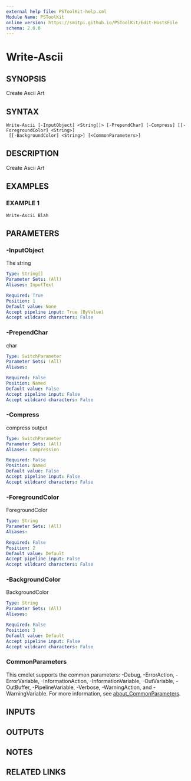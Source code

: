 ```yaml
---
external help file: PSToolKit-help.xml
Module Name: PSToolKit
online version: https://smitpi.github.io/PSToolKit/Edit-HostsFile
schema: 2.0.0
---
```


# Write-Ascii

## SYNOPSIS
Create Ascii Art

## SYNTAX

```
Write-Ascii [-InputObject] <String[]> [-PrependChar] [-Compress] [[-ForegroundColor] <String>]
 [[-BackgroundColor] <String>] [<CommonParameters>]
```

## DESCRIPTION
Create Ascii Art

## EXAMPLES

### EXAMPLE 1
```
Write-Ascii Blah
```

## PARAMETERS

### -InputObject
The string

```yaml
Type: String[]
Parameter Sets: (All)
Aliases: InputText

Required: True
Position: 1
Default value: None
Accept pipeline input: True (ByValue)
Accept wildcard characters: False
```

### -PrependChar
char

```yaml
Type: SwitchParameter
Parameter Sets: (All)
Aliases:

Required: False
Position: Named
Default value: False
Accept pipeline input: False
Accept wildcard characters: False
```

### -Compress
compress output

```yaml
Type: SwitchParameter
Parameter Sets: (All)
Aliases: Compression

Required: False
Position: Named
Default value: False
Accept pipeline input: False
Accept wildcard characters: False
```

### -ForegroundColor
ForegroundColor

```yaml
Type: String
Parameter Sets: (All)
Aliases:

Required: False
Position: 2
Default value: Default
Accept pipeline input: False
Accept wildcard characters: False
```

### -BackgroundColor
BackgroundColor

```yaml
Type: String
Parameter Sets: (All)
Aliases:

Required: False
Position: 3
Default value: Default
Accept pipeline input: False
Accept wildcard characters: False
```

### CommonParameters
This cmdlet supports the common parameters: -Debug, -ErrorAction, -ErrorVariable, -InformationAction, -InformationVariable, -OutVariable, -OutBuffer, -PipelineVariable, -Verbose, -WarningAction, and -WarningVariable. For more information, see [about_CommonParameters](http://go.microsoft.com/fwlink/?LinkID=113216).

## INPUTS

## OUTPUTS

## NOTES

## RELATED LINKS

